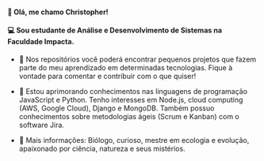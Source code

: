 #### 👋 Olá, me chamo Christopher!
#### 💻 Sou estudante de Análise e Desenvolvimento de Sistemas na Faculdade Impacta.

- 📄 Nos repositórios você poderá encontrar pequenos projetos que fazem parte do meu aprendizado em determinadas tecnologias. Fique à vontade para comentar e contribuir com o que quiser!

- 🌱 Estou aprimorando conhecimentos nas linguagens de programação JavaScript e Python. Tenho interesses em Node.js, cloud computing (AWS, Google Cloud), Django e MongoDB. Também possuo conhecimentos sobre metodologias ágeis (Scrum e Kanban) com o software Jira.

- 👾 Mais informações: Biólogo, curioso, mestre em ecologia e evolução, apaixonado por ciência, natureza e seus mistérios.

